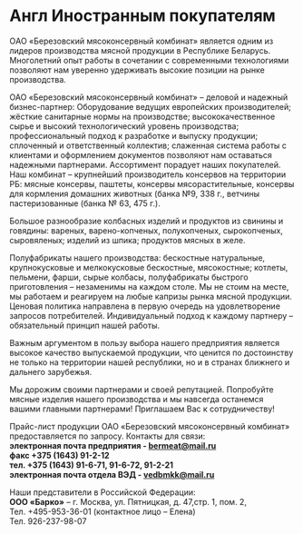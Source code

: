 ﻿# Англ Иностранным покупателям

OАО «Березовский мясоконсервный комбинат» является одним из лидеров производства мясной продукции в Республике Беларусь.
Многолетний опыт работы в сочетании с современными технологиями позволяют нам уверенно удерживать высокие позиции на рынке производства.

ОАО «Березовский мясоконсервный комбинат» – деловой и надежный бизнес-партнер:
Оборудование ведущих европейских производителей;
жёсткие санитарные нормы на производстве;
высококачественное сырье и высокий технологический уровень производства;
профессиональный подход к разработке и выпуску продукции;
сплоченный и ответственный коллектив;
слаженная система работы с клиентами и оформлением документов позволяют нам оставаться надежными партнерами.
Ассортимент порадует наших покупателей. Наш комбинат – крупнейший производитель консервов на территории РБ: мясные консервы, паштеты, консервы мясорастительные, консервы для кормления домашних животных (банка №9, 338 г., ветчины пастеризованные (банка № 63, 475 г.).

Большое разнообразие колбасных изделий и продуктов из свинины и говядины: вареных, варено-копченых, полукопченых, сырокопченых, сыровяленых; изделий из шпика; продуктов мясных в желе.

Полуфабрикаты нашего производства: бескостные натуральные, крупнокусковые и мелкокусковые бескостные, мясокостные; котлеты, пельмени, фарши, сырые колбасы, полуфабрикаты быстрого приготовления – незаменимы на каждом столе. Мы не стоим на месте, мы работаем и реагируем на любые капризы рынка мясной продукции. Ценовая политика направлена в первую очередь на удовлетворение запросов потребителей. Индивидуальный подход к каждому партнеру – обязательный принцип нашей работы.

Важным аргументом в пользу выбора нашего предприятия является высокое качество выпускаемой продукции, что ценится по достоинству не только на территории нашей республики, но и в странах ближнего и дальнего зарубежья.

Мы дорожим своими партнерами и своей репутацией. Попробуйте мясные изделия нашего производства и мы навсегда останемся вашими главными партнерами! Приглашаем Вас к сотрудничеству!

Прайс-лист продукции ОАО «Березовский мясоконсервный комбинат» предоставляется по запросу. Контакты для связи:   
**электронная почта предприятия - bermeat@mail.ru   
факс +375 (1643) 91-2-12   
тел. +375 (1643) 91-6-71, 91-6-72, 91-2-21   
электронная почта отдела ВЭД - vedbmkk@mail.ru**

Наши представители в Российской Федерации:  
**ООО «Барко»** – г. Москва, ул. Пятницкая, д. 47,стр. 1, пом. 2,  
Тел. +495-953-36-01 (контактное лицо – Елена)  
Тел. 926-237-98-07